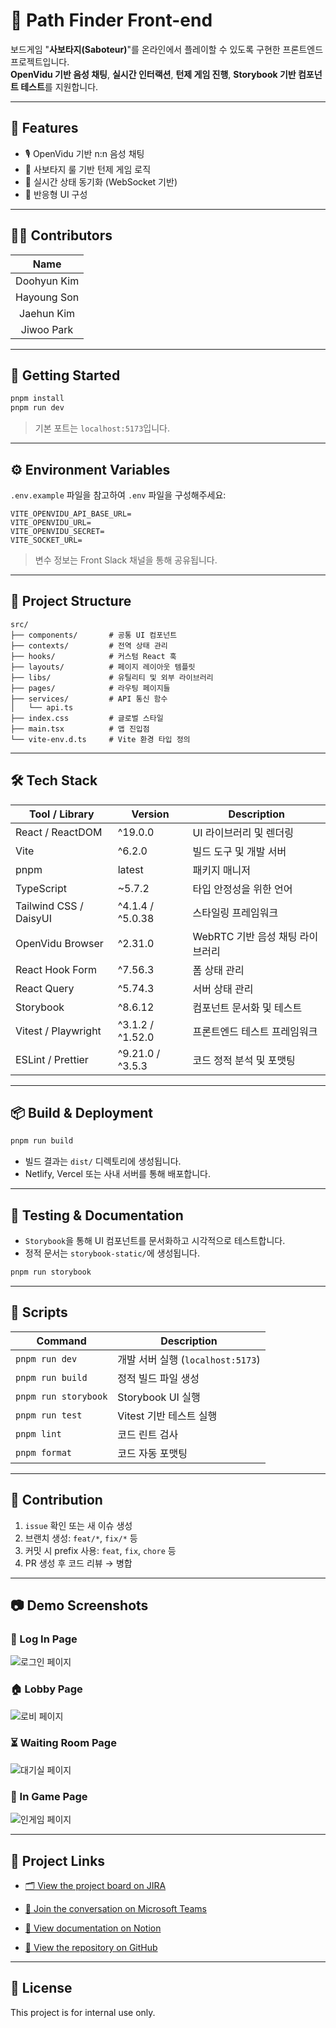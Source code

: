 # 🎯 Path Finder Front-end

보드게임 "**사보타지(Saboteur)**"를 온라인에서 플레이할 수 있도록 구현한 프론트엔드 프로젝트입니다.  
**OpenVidu 기반 음성 채팅**, **실시간 인터랙션**, **턴제 게임 진행**, **Storybook 기반 컴포넌트 테스트**를 지원합니다.

---

## 🌟 Features

- 🎙 OpenVidu 기반 n:n 음성 채팅
- 🧩 사보타지 룰 기반 턴제 게임 로직
- 🔄 실시간 상태 동기화 (WebSocket 기반)
- 📱 반응형 UI 구성

---

## 🧑‍💻 Contributors

|    Name     |
| :---------: |
| Doohyun Kim |
| Hayoung Son |
| Jaehun Kim  |
| Jiwoo Park  |

---

## 🚀 Getting Started

```bash
pnpm install
pnpm run dev
```

> 기본 포트는 `localhost:5173`입니다.

---

## ⚙️ Environment Variables

`.env.example` 파일을 참고하여 `.env` 파일을 구성해주세요:

```env
VITE_OPENVIDU_API_BASE_URL=
VITE_OPENVIDU_URL=
VITE_OPENVIDU_SECRET=
VITE_SOCKET_URL=
```

> 변수 정보는 Front Slack 채널을 통해 공유됩니다.

---

## 📁 Project Structure

```
src/
├── components/       # 공통 UI 컴포넌트
├── contexts/         # 전역 상태 관리
├── hooks/            # 커스텀 React 훅
├── layouts/          # 페이지 레이아웃 템플릿
├── libs/             # 유틸리티 및 외부 라이브러리
├── pages/            # 라우팅 페이지들
├── services/         # API 통신 함수
│   └── api.ts
├── index.css         # 글로벌 스타일
├── main.tsx          # 앱 진입점
└── vite-env.d.ts     # Vite 환경 타입 정의
```

---

## 🛠️ Tech Stack

| Tool / Library         | Version          | Description                      |
| ---------------------- | ---------------- | -------------------------------- |
| React / ReactDOM       | ^19.0.0          | UI 라이브러리 및 렌더링          |
| Vite                   | ^6.2.0           | 빌드 도구 및 개발 서버           |
| pnpm                   | latest           | 패키지 매니저                    |
| TypeScript             | ~5.7.2           | 타입 안정성을 위한 언어          |
| Tailwind CSS / DaisyUI | ^4.1.4 / ^5.0.38 | 스타일링 프레임워크              |
| OpenVidu Browser       | ^2.31.0          | WebRTC 기반 음성 채팅 라이브러리 |
| React Hook Form        | ^7.56.3          | 폼 상태 관리                     |
| React Query            | ^5.74.3          | 서버 상태 관리                   |
| Storybook              | ^8.6.12          | 컴포넌트 문서화 및 테스트        |
| Vitest / Playwright    | ^3.1.2 / ^1.52.0 | 프론트엔드 테스트 프레임워크     |
| ESLint / Prettier      | ^9.21.0 / ^3.5.3 | 코드 정적 분석 및 포맷팅         |

---

## 📦 Build & Deployment

```bash
pnpm run build
```

- 빌드 결과는 `dist/` 디렉토리에 생성됩니다.
- Netlify, Vercel 또는 사내 서버를 통해 배포합니다.

---

## 🧪 Testing & Documentation

- `Storybook`을 통해 UI 컴포넌트를 문서화하고 시각적으로 테스트합니다.
- 정적 문서는 `storybook-static/`에 생성됩니다.

```bash
pnpm run storybook
```

---

## 📜 Scripts

| Command              | Description                       |
| -------------------- | --------------------------------- |
| `pnpm run dev`       | 개발 서버 실행 (`localhost:5173`) |
| `pnpm run build`     | 정적 빌드 파일 생성               |
| `pnpm run storybook` | Storybook UI 실행                 |
| `pnpm run test`      | Vitest 기반 테스트 실행           |
| `pnpm lint`          | 코드 린트 검사                    |
| `pnpm format`        | 코드 자동 포맷팅                  |

---

## 🤝 Contribution

1. `issue` 확인 또는 새 이슈 생성
2. 브랜치 생성: `feat/*`, `fix/*` 등
3. 커밋 시 prefix 사용: `feat`, `fix`, `chore` 등
4. PR 생성 후 코드 리뷰 → 병합

---

## 📷 Demo Screenshots

### 🔐 Log In Page

![로그인 페이지](media/Log_in_page.png)

### 🏠 Lobby Page

![로비 페이지](media/Lobby.png)

### ⏳ Waiting Room Page

![대기실 페이지](media/Waiting_room_page.png)

### 🧩 In Game Page

![인게임 페이지](media/In_game_page.png)

---

## 🔗 Project Links

- [🗂 View the project board on JIRA](https://hyu-sw-pathfinder.atlassian.net/jira/software/projects/SWPF/boards/1?atlOrigin=eyJpIjoiMjUwYjhlNjJmMGY2NDQzMzkxMmEwMTJjODM5NzE1NjciLCJwIjoiaiJ9)

- [💬 Join the conversation on Microsoft Teams](https://teams.microsoft.com/l/channel/19%3ANMhN29M-TQzndlg8f3plp7T40x2foyc06SzBpx2CA-81%40thread.tacv2/%EA%B3%BC%EC%A0%9C%EC%A7%84%EC%B2%99%EA%B3%B5%EC%9C%A0?groupId=d95b8384-a141-4df6-932b-b53c3c405ce4&tenantId=1d9d976d-975b-4977-9450-bfc64a7cc700)

- [📘 View documentation on Notion](https://www.notion.so/Path-Finder-1b3ee3f05d4081d99993c086806cdd25?source=copy_link)

- [🔗 View the repository on GitHub](https://github.com/SW-PathFinder/Front-end.git)

---

## 📄 License

This project is for internal use only.
